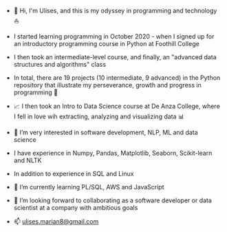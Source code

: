 - 👋 Hi, I'm Ulises, and this is my odyssey in programming and technology :sailboat:
- I started learning programming in October 2020 - when I signed up for an introductory programming course in Python at Foothill College
- I then took an intermediate-level course, and finally, an "advanced data structures and algorithms" class
- In total, there are 19 projects (10 intermediate, 9 advanced) in the Python repository that illustrate my perseverance, growth and progress in programming :muscle:

- :chart_with_upwards_trend: I then took an Intro to Data Science course at De Anza College, where I fell in love wih extracting, analyzing and visualizing data :bar_chart: 
 
- 👀 I’m very interested in software development, NLP, ML and data science
- I have experience in Numpy, Pandas, Matplotlib, Seaborn, Scikit-learn and NLTK
- In addition to experience in SQL and Linux
- 🌱 I’m currently learning PL/SQL, AWS and JavaScript
- :rocket: I’m looking forward to collaborating as a software developer or data scientist at a company with ambitious goals
- 📫 ulises.marian8@gmail.com
